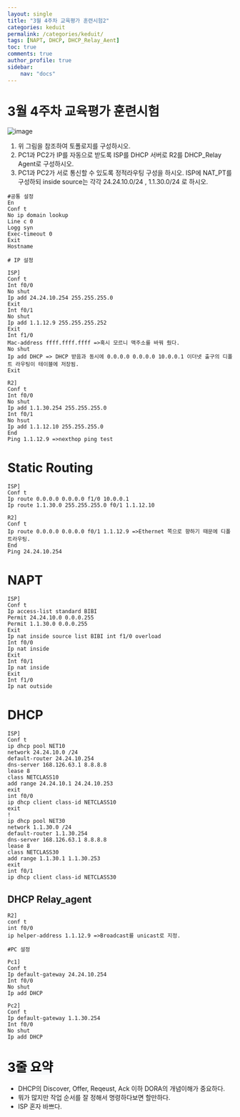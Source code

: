 ```yaml
---
layout: single
title: "3월 4주차 교육평가 훈련시험2"
categories: keduit
permalink: /categories/keduit/
tags: [NAPT, DHCP, DHCP_Relay_Aent]
toc: true 
comments: true
author_profile: true
sidebar:
    nav: "docs"
---
```


# 3월 4주차 교육평가 훈련시험

![image](https://user-images.githubusercontent.com/128279031/227464728-f08c9966-5402-4683-9d61-c2a46194a9f5.png)
1. 위 그림을 참조하여 토폴로지를 구성하시오.
2. PC1과 PC2가 IP를 자동으로 받도록 ISP를 DHCP 서버로 R2를 DHCP_Relay Agent로 구성하시오.
3. PC1과 PC2가 서로 통신할 수 있도록 정적라우팅 구성을 하시오.
ISP에 NAT_PT를 구성하되 inside source는 각각 24.24.10.0/24 , 1.1.30.0/24 로 하시오.

```
#공통 설정
En
Conf t
No ip domain lookup
Line c 0
Logg syn
Exec-timeout 0
Exit
Hostname
```

```
# IP 설정

ISP]
Conf t
Int f0/0
No shut 
Ip add 24.24.10.254 255.255.255.0
Exit
Int f0/1
No shut
Ip add 1.1.12.9 255.255.255.252
Exit
Int f1/0
Mac-address ffff.ffff.ffff =>혹시 모르니 맥주소를 바꿔 줬다.
No shut
Ip add DHCP => DHCP 받음과 동시에 0.0.0.0 0.0.0.0 10.0.0.1 이더넷 출구의 디폴트 라우팅이 테이블에 저장됨.
Exit

R2]
Conf t
Int f0/0
No shut
Ip add 1.1.30.254 255.255.255.0
Int f0/1
No hsut
Ip add 1.1.12.10 255.255.255.0
End
Ping 1.1.12.9 =>nexthop ping test
```

# Static Routing

```
ISP]
Conf t
Ip route 0.0.0.0 0.0.0.0 f1/0 10.0.0.1
Ip route 1.1.30.0 255.255.255.0 f0/1 1.1.12.10

R2]
Conf t
Ip route 0.0.0.0 0.0.0.0 f0/1 1.1.12.9 =>Ethernet 쪽으로 향하기 때문에 디폴트라우팅.
End
Ping 24.24.10.254
```

# NAPT

```
ISP]
Conf t
Ip access-list standard BIBI
Permit 24.24.10.0 0.0.0.255
Permit 1.1.30.0 0.0.0.255
Exit
Ip nat inside source list BIBI int f1/0 overload
Int f0/0
Ip nat inside
Exit
Int f0/1
Ip nat inside
Exit
Int f1/0
Ip nat outside
```

# DHCP

```
ISP]
Conf t
ip dhcp pool NET10
network 24.24.10.0 /24
default-router 24.24.10.254
dns-server 168.126.63.1 8.8.8.8
lease 8
class NETCLASS10
add range 24.24.10.1 24.24.10.253
exit
int f0/0
ip dhcp client class-id NETCLASS10
exit
!
ip dhcp pool NET30
network 1.1.30.0 /24
default-router 1.1.30.254
dns-server 168.126.63.1 8.8.8.8
lease 8
class NETCLASS30
add range 1.1.30.1 1.1.30.253
exit
int f0/1
ip dhcp client class-id NETCLASS30
```

## DHCP Relay_agent

```
R2]
conf t
int f0/0
ip helper-address 1.1.12.9 =>Broadcast를 unicast로 지정.

#PC 설정

Pc1]
Conf t
Ip default-gateway 24.24.10.254
Int f0/0
No shut
Ip add DHCP

Pc2]
Conf t
Ip default-gateway 1.1.30.254
Int f0/0
No shut
Ip add DHCP
```

 
# <mark style='background-color: #f6f8fa'> 3줄 요약 </mark>
* DHCP의 Discover, Offer, Reqeust, Ack 이하 DORA의 개념이해가 중요하다.
* 뭐가 많지만 작업 순서를 잘 정해서 명령하다보면 할만하다.
* ISP 혼자 바쁘다.